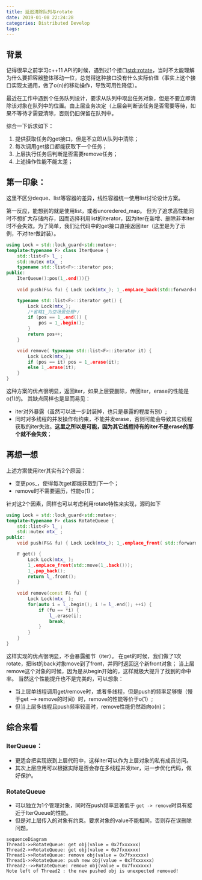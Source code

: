 ```yaml
---
title: 延迟清除队列与rotate
date: 2019-01-08 22:24:28
categories: Distributed Develop
tags:
---
```


## 背景
记得很早之前学习c++11 API的时候，遇到过1个接口[std::rotate](https://zh.cppreference.com/w/cpp/algorithm/rotate)，当时不太能理解为什么要把容器整体移动一位，总觉得这种接口没有什么实际价值（事实上这个接口实现太通用，做了o(n)的移动操作，导致可用性降低）。

最近在工作中遇到个任务队列设计，要求从队列中取出任务对象，但是不要立即清除该对象在队列中的位置。由上层业务决定（上层会判断该任务是否需要等待，如果不等待才需要清除，否则仍旧保留在队列中。

综合一下诉求如下：

1. 提供获取任务的get接口，但是不立即从队列中清除；
2. 每次调用get接口都能获取下一个任务；
3. 上层执行任务后判断是否需要remove任务；
4. 上述操作性能不能太差；

## 第一印象：
这里不区分deque、list等容器的差异，线性容器统一使用list讨论设计方案。

第一反应，能想到的就是使用list，或者unoredered_map。
但为了追求高性能同时不想扩大存储内存，因而选择利用list的iterator，因为iter在新增、删除非本iter时不会失效。为了简单，我们让代码中的get接口直接返回iter（这里是为了示例，不对iter做封装）。

```c++
using Lock = std::lock_guard<std::mutex>;
template<typename F> class IterQueue {
    std::list<F> l_ ;
    std::mutex mtx_ ;
    typename std::list<F>::iterator pos;
public:
    IterQueue():pos(1_.end()){}
    
    void push(F&& fu) { Lock Lock(mtx_); 1_.empLace_back(std::forward<F>(fu)); }

    typename std::list<F>::iterator get() {
        Lock Lock(mtx_);
        /*省略1_为空场景处理*/
        if (pos == 1_.end()) {
            pos = 1_.begin();
        }
        return pos++;
    }

    void remove( typename std::list<F>::iterator it) {
        Lock Lock(mtx_);
        if (pos == it) pos = 1_.erase(it);
        else 1_.erase(it);
    }
}
```

这种方案的优点很明显，返回iter，如果上层要删除，传回iter，erase的性能是o(1)的。
其缺点同样也是显而易见：

* iter对外暴露（虽然可以进一步封装掉，也只是暴露的程度有别）;
* 同时对多线程的并发操作有约束，不能并发erase，否则可能会导致其它线程获取的iter失效。**这里之所以是可能，因为其它线程持有的iter不是erase的那个就不会失效**；


## 再想一想
上述方案使用iter其实有2个原因：

* 变更pos_，使得每次get都能获取到下一个；
* remove时不需要遍历，性能o(1)；

针对这2个因素，同样也可以考虑利用rotate特性来实现，源码如下

```c++
using Lock = std::lock_guard<std::mutex>;
template<typename F> class RotateQueue {
    std::list<F> l_ ;
    std::mutex mtx_ ;
public:
    void push(F&& fu) { Lock Lock(mtx_); 1_.emplace_front( std::forward<F>(fu)); }

    F get() {
        Lock Lock(mtx_ );
        1_.empLace_front(std::move(1_.back()));
        1_.pop_back();
        return l_.front();
    }
    
    void remove(const F& fu) {
        Lock Lock(mtx_ );
        for(auto i = l_.begin(); i != l_.end(); ++i) {
            if (fu == *i) {
                l_.erase(i);
                break;
            }
        }
    }
}
```

这样实现的优点很明显，不会暴露细节（iter）。
在get的时候，我们做了1次rotate，把list的back对象move到了front，并同时返回这个新front对象；
当上层remove这个对象的时候，因为是从begin开始的，这样就极大提升了找到的命中率。
当然这个性能提升也不是完美的，可以想象：
* 当上层单线程调用get/remove时，或者多线程，但是push的频率足够慢（慢于get --> remove的时间）时，remove的性能等价于o(1）;
* 但当上层多线程且push频率较高时，remove性能仍然趋向o(n)；

## 综合来看
### IterQueue：
* 更适合把实现嵌到上层代码中，这样iter可以作为上层对象的私有成员访问。
* 其次上层应用可以根据实际是否会存在多线程并发iter，进一步优化代码，做好保护。

### RotateQueue
* 可以独立为1个管理对象，同时在push频率显著低于 `get -> remove`时具有接近于IterQueue的性能。
* 但是对上层传入的对象有约束。要求对象的value不能相同，否则存在误删除问题。

```mermaid
sequenceDiagram
Thread1->>RotateQueue: get obj(value = 0x7fxxxxxx)
Thread2->>RotateQueue: get obj(value = 0x7fxxxxxx)
Thread1->>RotateQueue: remove obj(value = 0x7fxxxxxx)
Thread1->>RotateQueue: push new obj(value = 0x7fxxxxxx)
Thread2-->>RotateQueue: remove obj(value = 0x7fxxxxxx)
Note left of Thread2 : the new pushed obj is unexpected removed!
```
